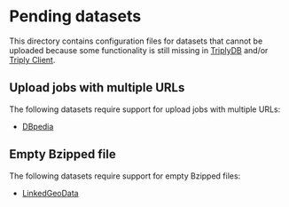 # Pending datasets

This directory contains configuration files for datasets that cannot
be uploaded because some functionality is still missing in
[TriplyDB](https://triplydb.com) and/or [Triply
Client](https://triply.cc/docs/triply-client-js).

## Upload jobs with multiple URLs

The following datasets require support for upload jobs with multiple
URLs:

  - [DBpedia](dbpedia.json)

## Empty Bzipped file

The following datasets require support for empty Bzipped files:

  - [LinkedGeoData](LinkedGeoData.json)
